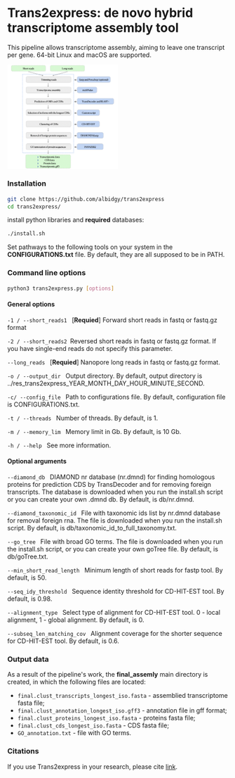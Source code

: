 # Trans2express: de novo hybrid transcriptome assembly tool

This pipeline allows transcriptome assembly, aiming to leave one transcript per gene. 64-bit Linux and macOS are supported.

<div style='justify-content: center'>
<img src="img/Fig1.png" align='center', width="50%">
</div>

### Installation
```bash
git clone https://github.com/albidgy/trans2express
cd trans2express/
```
install python libraries and __required__ databases:
```bash
./install.sh
```
Set pathways to the following tools on your system in the __CONFIGURATIONS.txt__ file. By default, they are all supposed to be in PATH.

### Command line options
```bash
python3 trans2express.py [options]
```

#### General options

`-1 / --short_reads1 ` [__Requied__] Forward short reads in fastq or fastq.gz format

`-2 / --short_reads2 `Reversed short reads in fastq or fastq.gz format. If you have single-end reads do not specify this parameter.

`--long_reads ` [__Requied__] Nanopore long reads in fastq or fastq.gz format.

`-o / --output_dir ` Output directory. By default, output directory is ../res_trans2express_YEAR_MONTH_DAY_HOUR_MINUTE_SECOND.

`-c/ --config_file ` Path to configurations file. By default, configuration file is CONFIGURATIONS.txt.

`-t / --threads ` Number of threads. By default, is 1.

`-m / --memory_lim ` Memory limit in Gb. By default, is 10 Gb.

`-h / --help ` See more information.

#### Optional arguments

`--diamond_db ` DIAMOND nr database (nr.dmnd) for finding homologous proteins for prediction CDS by TransDecoder and for removing foreign transcripts. The database is downloaded when you run the install.sh script or you can create your own .dmnd db. By default, is db/nr.dmnd.

`--diamond_taxonomic_id ` File with taxonomic ids list by nr.dmnd database for removal foreign rna. The file is downloaded when you run the install.sh script. By default, is db/taxonomic_id_to_full_taxonomy.txt.

`--go_tree ` File with broad GO terms. The file is downloaded when you run the install.sh script, or you can create your own goTree file. By default, is db/goTree.txt.

`--min_short_read_length ` Minimum length of short reads for fastp tool. By default, is 50.

`--seq_idy_threshold ` Sequence identity threshold for CD-HIT-EST tool. By default, is 0.98.

`--alignment_type ` Select type of alignment for CD-HIT-EST tool. 0 - local alignment, 1 - global alignment. By default, is 0.

`--subseq_len_matching_cov ` Alignment coverage for the shorter sequence for CD-HIT-EST tool. By default, is 0.6.

### Output data

As a result of the pipeline's work, the __final_assemly__ main directory is created, in which the following files are located:
 
- `final.clust_transcripts_longest_iso.fasta` - assemblied transcriptome fasta file;
- `final.clust_annotation_longest_iso.gff3` - annotation file in gff format;
- `final.clust_proteins_longest_iso.fasta` - proteins fasta file;
- `final.clust_cds_longest_iso.fasta` - CDS fasta file;
- `GO_annotation.txt` - file with GO terms.

### Citations

If you use Trans2express in your research, please cite [link](https://doi.org/10.1101/2024.01.11.575187).
